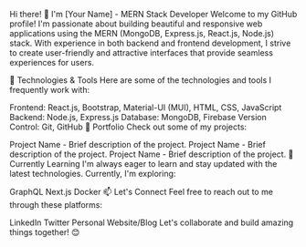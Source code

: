 Hi there! 👋 I'm [Your Name] - MERN Stack Developer
Welcome to my GitHub profile! I'm passionate about building beautiful and responsive web applications using the MERN (MongoDB, Express.js, React.js, Node.js) stack. With experience in both backend and frontend development, I strive to create user-friendly and attractive interfaces that provide seamless experiences for users.

🔧 Technologies & Tools
Here are some of the technologies and tools I frequently work with:

Frontend: React.js, Bootstrap, Material-UI (MUI), HTML, CSS, JavaScript
Backend: Node.js, Express.js
Database: MongoDB, Firebase
Version Control: Git, GitHub
💼 Portfolio
Check out some of my projects:

Project Name - Brief description of the project.
Project Name - Brief description of the project.
Project Name - Brief description of the project.
🌱 Currently Learning
I'm always eager to learn and stay updated with the latest technologies. Currently, I'm exploring:

GraphQL
Next.js
Docker
📫 Let's Connect
Feel free to reach out to me through these platforms:

LinkedIn
Twitter
Personal Website/Blog
Let's collaborate and build amazing things together! 😊

<!--
**MZaidArshad/MZaidArshad** is a ✨ _special_ ✨ repository because its `README.md` (this file) appears on your GitHub profile.

Here are some ideas to get you started:

- 🔭 I’m currently working on ...
- 🌱 I’m currently learning ...
- 👯 I’m looking to collaborate on ...
- 🤔 I’m looking for help with ...
- 💬 Ask me about ...
- 📫 How to reach me: ...
- 😄 Pronouns: ...
- ⚡ Fun fact: ...
-->
